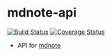 # mdnote-api

[![Build Status](https://travis-ci.org/apedley/mdnote-api.svg?branch=master)](https://travis-ci.org/apedley/mdnote-api)
[![Coverage Status](https://coveralls.io/repos/github/apedley/mdnote-api/badge.svg?branch=master)](https://coveralls.io/github/apedley/mdnote-api?branch=master)

* API for [mdnote](https://github.com/apedley/mdnote)
